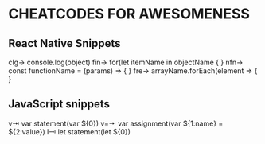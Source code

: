 # CHEATCODES FOR AWESOMENESS

## React Native Snippets
clg→	console.log(object)
fin→	for(let itemName in objectName { }
nfn→	const functionName = (params) => { }
fre→	arrayName.forEach(element => { }

## JavaScript snippets

v⇥ var statement(var ${0})
v=⇥ var assignment(var ${1:name} = ${2:value})
l⇥ let statement(let ${0})